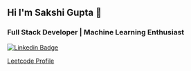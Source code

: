 ## Hi I'm Sakshi Gupta 👋
### Full Stack Developer | Machine Learning Enthusiast

[![Linkedin Badge](https://img.shields.io/badge/-LinkedIn-0e76a8?style=flat-square&logo=Linkedin&logoColor=white)](https://www.linkedin.com/in/sakshi-gupta-0b264a193)


[Leetcode Profile](https://leetcode.com/sakshi7699/)

<!--
### Glad to see you here! &nbsp; ![](https://visitor-badge.glitch.me/badge?page_id=Sakshi-7699.Sakshi-7699)

I am a full-stack software engineer and writer. I love programming, writing, speaking and traveling.

As a software engineer, I enjoy using my obsessive attention to detail, my unequivocal love for making things that change the world. That's why I like to make things that make a difference.
<img  alt="GIF" src="https://github.com/Gapur/Gapur/blob/master/coding.gif?raw=true" width="408" height="318" />


📈 **My GitHub Stats:**

<p>
  <img height="180em" src="https://github-readme-stats.vercel.app/api?username=Sakshi-7699&show_icons=true&hide_border=true&&count_private=true&include_all_commits=true" />
  <img height="180em" src="https://github-readme-stats.vercel.app/api/top-langs/?username=Gapur&exclude_repo=KNN-Image-Classification&show_icons=true&hide_border=true&layout=compact&langs_count=8"/>
</p>

-->
